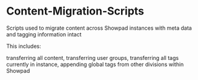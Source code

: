 # Content-Migration-Scripts
Scripts used to migrate content across Showpad instances with meta data and tagging information intact

This includes:

transferring all content,
transferring user groups,
transferring all tags currently in instance,
appending global tags from other divisions within Showpad
